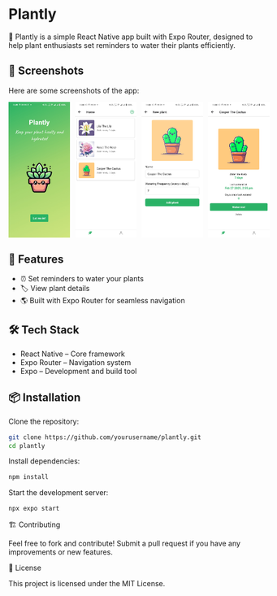# Plantly

🌱 Plantly is a simple React Native app built with Expo Router, designed to help plant enthusiasts set reminders to water their plants efficiently.

## 📸 Screenshots

Here are some screenshots of the app:

<div style="display: flex; gap: 10px;">
  <img src="./screenshots/rn_image_picker_lib_temp_b4ba7632-103d-41c0-9c32-110ed463455d.jpg" width="24%" />
  <img src="./screenshots/rn_image_picker_lib_temp_032c57ed-c986-4b25-8f72-f4e6edb9f101.jpg" width="24%" />
  <img src="./screenshots/rn_image_picker_lib_temp_0cad21df-ed5a-4079-b002-c6fef5cd6be9.jpg" width="24%" />
  <img src="./screenshots/rn_image_picker_lib_temp_34baa7b7-639c-4870-b8cb-484a009f7001.jpg" width="24%" />
</div>

## 🚀 Features

- ⏰ Set reminders to water your plants
- 🏷️ View plant details
- 🌎 Built with Expo Router for seamless navigation

## 🛠️ Tech Stack

- React Native – Core framework
- Expo Router – Navigation system
- Expo – Development and build tool

## 📦 Installation

Clone the repository:

```bash
git clone https://github.com/yourusername/plantly.git
cd plantly
```

Install dependencies:

```bash
npm install
```

Start the development server:

```bash
npx expo start
```

🏗️ Contributing

Feel free to fork and contribute! Submit a pull request if you have any improvements or new features.

📜 License

This project is licensed under the MIT License.
